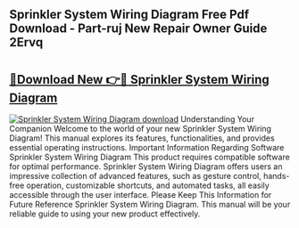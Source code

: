 ## Sprinkler System Wiring Diagram Free Pdf Download - Part-ruj New Repair Owner Guide 2Ervq

# <h2><a href="http://dfr85d.blite.top/?on=Sprinkler+System+Wiring+Diagram">🔗Download New 👉🔴 Sprinkler System Wiring Diagram</a></h2>

[![Sprinkler System Wiring Diagram download](https://i.imgur.com/lujVjoI.png)](http://dfr85d.blite.top/?on=Sprinkler+System+Wiring+Diagram)
Understanding Your Companion Welcome to the world of your new Sprinkler System Wiring Diagram! This manual explores its features, functionalities, and provides essential operating instructions. Important Information Regarding Software Sprinkler System Wiring Diagram This product requires compatible software for optimal performance. Sprinkler System Wiring Diagram offers users an impressive collection of advanced features, such as gesture control, hands-free operation, customizable shortcuts, and automated tasks, all easily accessible through the user interface. Please Keep This Information for Future Reference Sprinkler System Wiring Diagram. This manual will be your reliable guide to using your new product effectively.
